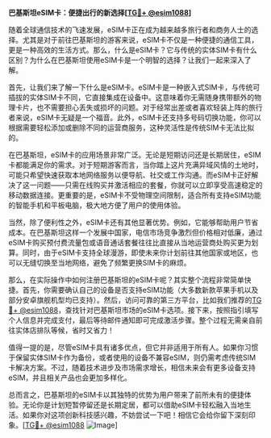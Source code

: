 **巴基斯坦eSIM卡：便捷出行的新选择[[TG💪+ @esim1088](https://t.me/s/esim1088)]**

随着全球通信技术的飞速发展，eSIM卡正在成为越来越多旅行者和商务人士的选择。尤其是对于前往巴基斯坦的游客来说，eSIM卡不仅是一种便捷的通信工具，更是一种高效的生活方式。那么，什么是eSIM卡？它与传统的实体SIM卡有什么区别？为什么在巴基斯坦使用eSIM卡是一个明智的选择？让我们一起来深入了解。

首先，让我们来了解一下什么是eSIM卡。eSIM卡是一种嵌入式SIM卡，与传统可插拔的实体SIM卡不同，它直接集成在设备中。这意味着你无需随身携带额外的物理卡片，也不需要担心丢失或损坏的问题。对于经常出差或者喜欢轻装上阵的旅行者来说，eSIM卡无疑是一个福音。此外，eSIM卡还支持多号码切换功能，你可以根据需要轻松添加或删除不同的运营商服务，这种灵活性是传统SIM卡无法比拟的。

在巴基斯坦，eSIM卡的应用场景非常广泛。无论是短期访问还是长期居住，eSIM卡都能满足你的需求。对于短期游客而言，当你踏上这片充满异域风情的土地时，可能只希望快速获取本地网络服务以便导航、社交或工作沟通。而eSIM卡正好解决了这一问题——只需在线购买并激活相应的套餐，你就可以立即享受高速稳定的移动数据连接。更重要的是，eSIM卡不受物理空间限制，适合所有支持eSIM功能的智能手机和平板电脑，极大地方便了用户的使用体验。

当然，除了便利性之外，eSIM卡还有其他显著优势。例如，它能够帮助用户节省成本。在巴基斯坦这样一个发展中国家，电信市场竞争激烈但价格相对低廉，通过eSIM卡购买预付费流量包或语音通话套餐往往比直接从当地运营商处购买更为划算。同时，由于eSIM卡支持全球漫游，即使未来你计划前往其他国家或地区，也可以无缝切换至当地网络，避免了频繁更换SIM卡的麻烦。

那么，在实际操作中如何注册巴基斯坦的eSIM卡呢？其实整个流程非常简单快捷。首先，你需要确认自己的设备是否支持eSIM功能（大多数新款苹果手机以及部分安卓旗舰机型均已支持）。然后，访问可靠的第三方平台，比如我们推荐的[TG💪+ @esim1088](https://t.me/s/esim1088)，查找针对巴基斯坦市场的eSIM卡选项。接下来，按照指引填写个人信息并完成支付，最后等待邮件通知即可完成激活步骤。整个过程无需亲自前往实体店排队等候，省时又省力！

值得一提的是，尽管eSIM卡具有诸多优点，但它并非适用于所有人。如果你习惯于保留实体SIM卡作为备份，或者使用的设备不兼容eSIM，则仍需考虑传统SIM卡解决方案。不过，随着技术进步及市场需求增长，相信未来会有更多设备支持eSIM，并且相关产品也会更加多样化。

总而言之，巴基斯坦的eSIM卡以其独特的优势为用户带来了前所未有的便捷体验。无论你是计划短暂停留还是长期定居，都可以借助eSIM卡轻松融入当地生活。如果你对这项创新科技感兴趣，不妨尝试一下吧！相信它会给你留下深刻印象。[[TG💪+ @esim1088](https://t.me/s/esim1088) ![Image](https://i.postimg.cc/4NQfJmqS/Snipaste-2025-05-13-00-14-12.png)]